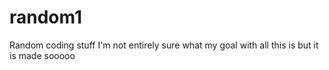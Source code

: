 # random1
Random coding stuff I'm not entirely sure what my goal with all this is but it is made sooooo
